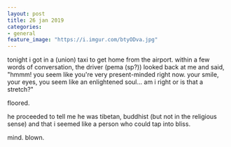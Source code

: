 ```yaml
---
layout: post
title: 26 jan 2019
categories:
- general
feature_image: "https://i.imgur.com/btyODva.jpg"
---
```


tonight i got in a (union) taxi to get home from the airport. within a few words of conversation, the driver (pema (sp?)) looked back at me and said, "hmmm! you seem like you're very present-minded right now. your smile, your eyes, you seem like an enlightened soul... am i right or is that a stretch?"

floored.

he proceeded to tell me he was tibetan, buddhist (but not in the religious sense) and that i seemed like a person who could tap into bliss. 

mind. blown. 